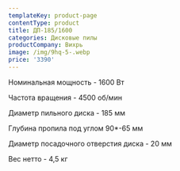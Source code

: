 ```yaml
---
templateKey: product-page
contentType: product
title: ДП-185/1600
categories: Дисковые пилы
productCompany: Вихрь
image: /img/9hq-5-.webp
price: '3390'
---
```

Номинальная мощность - 1600 Вт

Частота вращения - 4500 об/мин

Диаметр пильного диска - 185 мм

Глубина пропила под углом 90*-65 мм

Диаметр посадочного отверстия диска - 20 мм

Вес нетто - 4,5 кг
